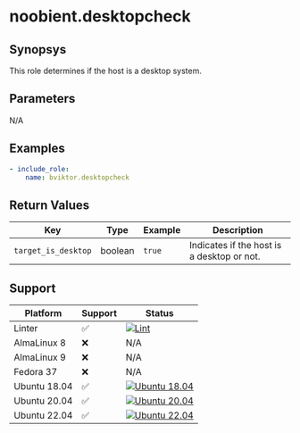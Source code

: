 # noobient.desktopcheck

## Synopsys

This role determines if the host is a desktop system.

## Parameters

N/A

## Examples

```yml
- include_role:
    name: bviktor.desktopcheck
```

## Return Values

| Key | Type | Example | Description |
|---|---|---|---|
| `target_is_desktop` | boolean | `true` | Indicates if the host is a desktop or not. |

## Support

| Platform | Support | Status |
|---|---|---|
| Linter | ✅ | [![Lint](https://github.com/noobient/ansible-galaxy-desktopcheck/actions/workflows/lint.yml/badge.svg)](https://github.com/noobient/ansible-galaxy-desktopcheck/actions/workflows/lint.yml) |
| AlmaLinux 8 | ❌ | N/A |
| AlmaLinux 9 | ❌ | N/A |
| Fedora 37 | ❌ | N/A |
| Ubuntu 18.04 | ✅ | [![Ubuntu 18.04](https://github.com/noobient/ansible-galaxy-desktopcheck/actions/workflows/ubuntu-18.04.yml/badge.svg)](https://github.com/noobient/ansible-galaxy-desktopcheck/actions/workflows/ubuntu-18.04.yml) |
| Ubuntu 20.04 | ✅ | [![Ubuntu 20.04](https://github.com/noobient/ansible-galaxy-desktopcheck/actions/workflows/ubuntu-20.04.yml/badge.svg)](https://github.com/noobient/ansible-galaxy-desktopcheck/actions/workflows/ubuntu-20.04.yml) |
| Ubuntu 22.04 | ✅ | [![Ubuntu 22.04](https://github.com/noobient/ansible-galaxy-desktopcheck/actions/workflows/ubuntu-22.04.yml/badge.svg)](https://github.com/noobient/ansible-galaxy-desktopcheck/actions/workflows/ubuntu-22.04.yml) |
